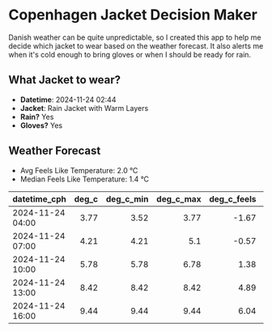 
# Copenhagen Jacket Decision Maker

Danish weather can be quite unpredictable, so I created this app to help me decide which jacket to wear based on the weather forecast. 
It also alerts me when it's cold enough to bring gloves or when I should be ready for rain.

## What Jacket to wear?

- **Datetime**: 2024-11-24 02:44
- **Jacket**: Rain Jacket with Warm Layers
- **Rain?** Yes
- **Gloves?** Yes

## Weather Forecast
- Avg Feels Like Temperature: 2.0 °C
- Median Feels Like Temperature: 1.4 °C

| datetime_cph     |   deg_c |   deg_c_min |   deg_c_max |   deg_c_feels | weather   | wind   | rain   |
|:-----------------|--------:|------------:|------------:|--------------:|:----------|:-------|:-------|
| 2024-11-24 04:00 |    3.77 |        3.52 |        3.77 |         -1.67 | Rain      | High   | Low    |
| 2024-11-24 07:00 |    4.21 |        4.21 |        5.1  |         -0.57 | Rain      | High   | Low    |
| 2024-11-24 10:00 |    5.78 |        5.78 |        6.78 |          1.38 | Rain      | High   | Medium |
| 2024-11-24 13:00 |    8.42 |        8.42 |        8.42 |          4.89 | Rain      | High   | Medium |
| 2024-11-24 16:00 |    9.44 |        9.44 |        9.44 |          6.04 | Rain      | High   | Low    |
        